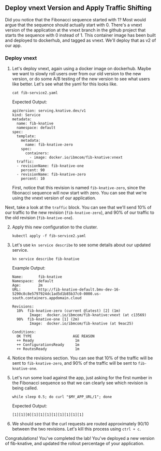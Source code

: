 ## Deploy vnext Version and Apply Traffic Shifting

Did you notice that the Fibonacci sequence started with 1? Most would argue that the sequence should actually start with 0. There's a vnext version of the application at the vnext branch in the github project that starts the sequence with 0 instead of 1. This container image has been built and deployed to dockerhub, and tagged as vnext. We'll deploy that as v2 of our app.

### Deploy vnext
1. Let's deploy vnext, again using a docker image on dockerhub. Maybe we want to slowly roll users over from our old version to the new version, or do some A/B testing of the new version to see what users like better. Let's see what the yaml for this looks like.

    ```
    cat fib-service2.yaml
    ```

    Expected Output:
    ```
    apiVersion: serving.knative.dev/v1
    kind: Service
    metadata:
      name: fib-knative
      namespace: default
    spec:
      template:
        metadata:
          name: fib-knative-zero
        spec:
          containers:
            - image: docker.io/ibmcom/fib-knative:vnext
      traffic:
      - revisionName: fib-knative-one
        percent: 90
      - revisionName: fib-knative-zero
        percent: 10
    ```

	First, notice that this revision is named `fib-knative-zero`, since the fibonacci sequence will now start with zero. You can see that we're using the vnext version of our application. 
  
  Next, take a look at the `traffic` block. You can see that we'll send 10% of our traffic to the new revision (`fib-knative-zero`), and 90% of our traffic to the old revision (`fib-knative-one`).

2. Apply this new configuration to the cluster.

    ```
    kubectl apply -f fib-service2.yaml
    ```

3. Let's use `kn service describe` to see some details about our updated service.

    ```
    kn service describe fib-knative
    ```
    
    Example Output:
    ```
    Name:       fib-knative
    Namespace:  default
    Age:        2m
    URL:        http://fib-knative-default.bmv-dev-16-5290c8c8e5797924dc1ad5d1b85b37c0-0000.us-south.containers.appdomain.cloud

    Revisions:  
      10%  fib-knative-zero (current @latest) [2] (1m)
            Image:  docker.io/ibmcom/fib-knative:vnext (at c13569)
      90%  fib-knative-one [1] (2m)
            Image:  docker.io/ibmcom/fib-knative (at 9eac25)

    Conditions:  
      OK TYPE                   AGE REASON
      ++ Ready                   1m 
      ++ ConfigurationsReady     1m 
      ++ RoutesReady             1m 
    ```
    
4. Notice the revisions section. You can see that 10% of the traffic will be sent to `fib-knative-zero`, and 90% of the traffic will be sent to `fib-knative-one`.

5. Let's run some load against the app, just asking for the first number in the Fibonacci sequence so that we can clearly see which revision is being called.

	```
	while sleep 0.5; do curl "$MY_APP_URL/1"; done
	```

    Expected Output:
    ```
    [1][1][0][1][1][1][1][1][1][1][1]
    ```
    
6. We should see that the curl requests are routed approximately 90/10 between the two revisions. Let's kill this process using `ctrl + c`.


Congratulations! You've completed the lab! You've deployed a new version of fib-knative, and updated the rollout percentage of your application.